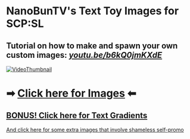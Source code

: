 # NanoBunTV's Text Toy Images for SCP:SL

## Tutorial on how to make and spawn your own custom images: *[youtu.be/b6kQ0jmKXdE](https://www.youtube.com/watch?v=b6kQ0jmKXdE)*
[![VideoThumbnail](https://github.com/user-attachments/assets/0370dcfd-f7bd-481b-847e-a5ebe51b9333)](https://www.youtube.com/watch?v=b6kQ0jmKXdE)

# ➡ [Click here for Images](Images.md) ⬅

## [BONUS! Click here for Text Gradients](TextGradients.md)

[And click here for some extra images that involve shameless self-promo](ShamelessSelfPromo.md)
